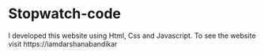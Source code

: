 # Stopwatch-code
I developed this website using Html, Css and Javascript. To see the website visit https://iamdarshanabandikar
